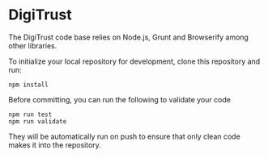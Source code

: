 # DigiTrust

The DigiTrust code base relies on Node.js, Grunt and Browserify among other libraries.

To initialize your local repository for development, clone this repository and run:

    npm install

Before committing, you can run the following to validate your code

    npm run test
    npm run validate

They will be automatically run on push to ensure that only clean code makes it into the repository.
